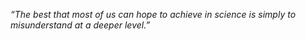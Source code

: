 *“The best that most of us can hope to achieve in science is simply to misunderstand at a deeper level.”*
